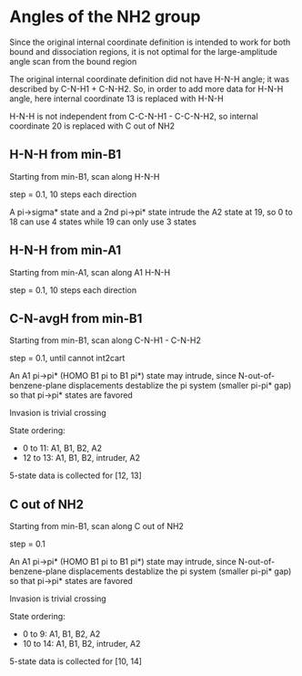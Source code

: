 # Angles of the NH2 group
Since the original internal coordinate definition is intended to work for both bound and dissociation regions, it is not optimal for the large-amplitude angle scan from the bound region

The original internal coordinate definition did not have H-N-H angle; it was described by C-N-H1 + C-N-H2. So, in order to add more data for H-N-H angle, here internal coordinate 13 is replaced with H-N-H

H-N-H is not independent from C-C-N-H1 - C-C-N-H2, so internal coordinate 20 is replaced with C out of NH2

## H-N-H from min-B1
Starting from min-B1, scan along H-N-H

step = 0.1, 10 steps each direction

A pi->sigma* state and a 2nd pi->pi* state intrude the A2 state at 19, so 0 to 18 can use 4 states while 19 can only use 3 states

## H-N-H from min-A1
Starting from min-A1, scan along A1 H-N-H

step = 0.1, 10 steps each direction

## C-N-avgH from min-B1
Starting from min-B1, scan along C-N-H1 - C-N-H2

step = 0.1, until cannot int2cart

An A1 pi->pi* (HOMO B1 pi to B1 pi*) state may intrude, since N-out-of-benzene-plane displacements destablize the pi system (smaller pi-pi* gap) so that pi->pi* states are favored

Invasion is trivial crossing

State ordering:
* 0 to 11: A1, B1, B2, A2
* 12 to 13: A1, B1, B2, intruder, A2

5-state data is collected for [12, 13]

## C out of NH2
Starting from min-B1, scan along C out of NH2

step = 0.1

An A1 pi->pi* (HOMO B1 pi to B1 pi*) state may intrude, since N-out-of-benzene-plane displacements destablize the pi system (smaller pi-pi* gap) so that pi->pi* states are favored

Invasion is trivial crossing

State ordering:
* 0 to 9: A1, B1, B2, A2
* 10 to 14: A1, B1, B2, intruder, A2

5-state data is collected for [10, 14]
